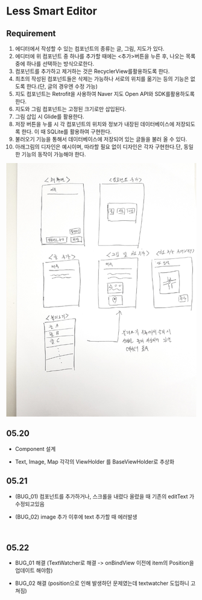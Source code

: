 # Less Smart Editor

## Requirement

1. 에디터에서 작성할 수 있는 컴포넌트의 종류는 글, 그림, 지도가 있다.
2. 에디터에 위 컴포넌트 중 하나를 추가할 때에는 <추가>버튼을 누른 후, 나오는 목록 중에 하나를 선택하는 방식으로한다.
3. 컴포넌트를 추가하고 제거하는 것은 RecyclerView를활용하도록 한다.
4. 최초의 작성된 컴포넌트들은 삭제는 가능하나 서로의 위치를 옮기는 등의 기능은 없도록 한다.(단, 글의 경우엔 수정 가능)
5. 지도 컴포넌트는 Retrofit을 사용하여 Naver 지도 Open API와 SDK를활용하도록 한다.
6. 지도와 그림 컴포넌트는 고정된 크기로만 삽입된다.
7. 그림 삽입 시 Glide를 활용한다.
8. 저장 버튼을 누를 시 각 컴포넌트의 위치와 정보가 내장된 데이터베이스에 저장되도록 한다. 이 때 SQLite를 활용하여 구현한다.
9. 불러오기 기능을 통해서 데이터베이스에 저장되어 있는 글들을 불러 올 수 있다.
10. 아래그림의 디자인은 예시이며, 따라할 필요 없이 디자인은 각자 구현한다.단, 동일한 기능의 동작이 가능해야 한다.

![requirement.jpg](https://github.com/SoojongHwang/LessSmartEditor/blob/master/Study/images/requirement.jpg?raw=false)

## 05.20

* Component 설계


* Text, Image, Map 각각의 ViewHolder 를 BaseViewHolder로 추상화



## 05.21

* (BUG_01) 컴포넌트를 추가하거나, 스크롤을 내렸다 올렸을 때 기존의 editText 가 수정되고있음

* (BUG_02) image 추가 이후에 text 추가할 때 에러발생 

  ​


## 05.22

* BUG_01 해결 (TextWatcher로 해결 -> onBindView 이전에 item의 Position을 업데이트 해야함)

* BUG_02 해결 (position으로 인해 발생하던 문제였는데 textwatcher 도입하니 고쳐짐)

  ​